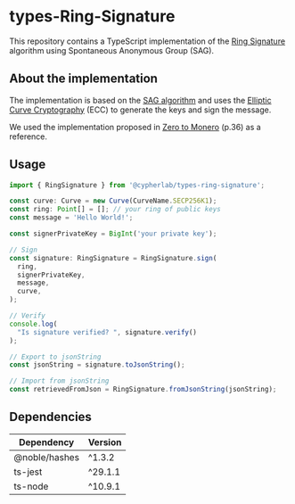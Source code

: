 # types-Ring-Signature

This repository contains a TypeScript implementation of the [Ring Signature](https://en.wikipedia.org/wiki/Ring_signature) algorithm using Spontaneous Anonymous Group (SAG).

## About the implementation

The implementation is based on the [SAG algorithm](https://eprint.iacr.org/2004/027.pdf) and uses the [Elliptic Curve Cryptography](https://en.wikipedia.org/wiki/Elliptic-curve_cryptography) (ECC) to generate the keys and sign the message.

We used the implementation proposed in [Zero to Monero](https://www.getmonero.org/library/Zero-to-Monero-2-0-0.pdf) (p.36) as a reference.


## Usage

```typescript
import { RingSignature } from '@cypherlab/types-ring-signature';

const curve: Curve = new Curve(CurveName.SECP256K1);
const ring: Point[] = []; // your ring of public keys
const message = 'Hello World!';

const signerPrivateKey = BigInt('your private key');

// Sign
const signature: RingSignature = RingSignature.sign(
  ring,
  signerPrivateKey,
  message,
  curve,
);

// Verify
console.log(
  "Is signature verified? ", signature.verify()
);

// Export to jsonString
const jsonString = signature.toJsonString();

// Import from jsonString
const retrievedFromJson = RingSignature.fromJsonString(jsonString);
```

## Dependencies

| Dependency        | Version |
|-------------------|---------|
| @noble/hashes     | ^1.3.2  |
| ts-jest           | ^29.1.1 |
| ts-node           | ^10.9.1 |
